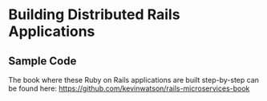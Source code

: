 # Building Distributed Rails Applications

## Sample Code

The book where these Ruby on Rails applications are built step-by-step can be found here: https://github.com/kevinwatson/rails-microservices-book

